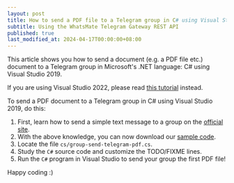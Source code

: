```yaml
---
layout: post
title: How to send a PDF file to a Telegram group in C# using Visual Studio 2019
subtitle: Using the WhatsMate Telegram Gateway REST API
published: true
last_modified_at: 2024-04-17T00:00:00+08:00
---
```


This article shows you how to send a document (e.g. a PDF file etc.) document to a Telegram group in Microsoft's .NET language: C# using Visual Studio 2019.

If you are using Visual Studio 2022, please read [this tutorial](/2022-07-20-send-telegram-pdf-group-c-sharp-dot-net-vs2022/) instead.

To send a PDF document to a Telegram group in C# using Visual Studio 2019, do this:

1. First, learn how to send a simple text message to a group on the [official site](https://www.whatsmate.net/telegram-group-message-api.html). 
2. With the above knowledge, you can now download our [sample code](https://github.com/whatsmate/telegram-demos/archive/master.zip).
3. Locate the file `cs/group-send-telegram-pdf.cs`.  <script src="https://gist.github.com/whatsmate/a8f8f182e85ea30bd30a9ba7d82a91d1.js"></script>
4. Study the `C#` source code and customize the TODO/FIXME lines.
5. Run the `C#` program in Visual Studio to send your group the first PDF file!


Happy coding :) 


<br>
<script async src="//pagead2.googlesyndication.com/pagead/js/adsbygoogle.js"></script>
<ins class="adsbygoogle"
     style="display:inline-block;width:728px;height:90px"
     data-ad-client="ca-pub-7383487179928477"
     data-ad-slot="6959057004"></ins>
<script>
(adsbygoogle = window.adsbygoogle || []).push({});
</script>
<br>

